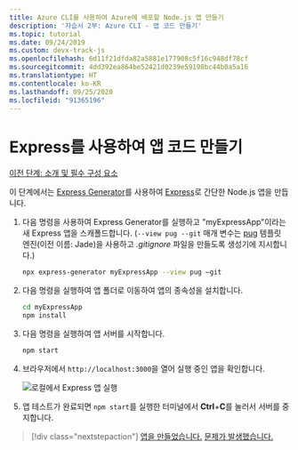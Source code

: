 ```yaml
---
title: Azure CLI를 사용하여 Azure에 배포할 Node.js 앱 만들기
description: '자습서 2부: Azure CLI - 앱 코드 만들기'
ms.topic: tutorial
ms.date: 09/24/2019
ms.custom: devx-track-js
ms.openlocfilehash: 6d11f21dfda82a5881e177908c5f16c948df78cf
ms.sourcegitcommit: 4dd392ea864be52421d0239e59198bc44b0a5a16
ms.translationtype: HT
ms.contentlocale: ko-KR
ms.lasthandoff: 09/25/2020
ms.locfileid: "91365196"
---
```

# <a name="create-the-app-code-using-express"></a>Express를 사용하여 앱 코드 만들기

[이전 단계: 소개 및 필수 구성 요소](tutorial-vscode-azure-cli-node-01.md)

이 단계에서는 [Express Generator](https://expressjs.com/en/starter/generator.html)를 사용하여 [Express](https://www.expressjs.com)로 간단한 Node.js 앱을 만듭니다.

1. 다음 명령을 사용하여 Express Generator를 실행하고 "myExpressApp"이라는 새 Express 앱을 스캐폴드합니다. (`--view pug --git` 매개 변수는 [pug](https://pugjs.org/api/getting-started.html) 템플릿 엔진(이전 이름: Jade)을 사용하고 *.gitignore* 파일을 만들도록 생성기에 지시합니다.)

    ```bash
    npx express-generator myExpressApp --view pug –git
    ```

1. 다음 명령을 실행하여 앱 폴더로 이동하여 앱의 종속성을 설치합니다.

    ```bash
    cd myExpressApp
    npm install
    ```

1. 다음 명령을 실행하여 앱 서버를 시작합니다.

    ```bash
    npm start
    ```

1. 브라우저에서 `http://localhost:3000`을 열어 실행 중인 앱을 확인합니다.

    ![로컬에서 Express 앱 실행](media/azure-cli/local-app.png)

1. 앱 테스트가 완료되면 `npm start`를 실행한 터미널에서 **Ctrl**+**C**를 눌러서 서버를 중지합니다.

> [!div class="nextstepaction"]
> [앱을 만들었습니다.](tutorial-vscode-azure-cli-node-03.md) [문제가 발생했습니다.](https://www.research.net/r/PWZWZ52?tutorial=node-deployment&step=express)
